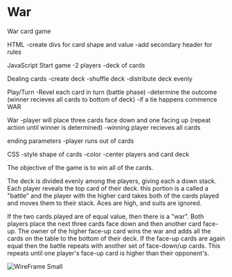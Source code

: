 # War
War card game

HTML
-create divs for card shape and value 
-add secondary header for rules  

JavaScript
Start game
-2 players
-deck of cards 

Dealing cards
-create deck 
-shuffle deck 
-distribute deck evenly 

Play/Turn
-Revel each card in turn (battle phase)
-determine the outcome (winner recieves all cards to bottom of deck)
-if a tie happens commence WAR

War
-player will place three cards face down and one facing up (repeat action until winner is determined)
-winning player recieves all cards 

ending parameters 
-player runs out of cards 


CSS
-style shape of cards 
-color 
-center players and card deck 


The objective of the game is to win all of the cards.

The deck is divided evenly among the players, giving each a down stack. Each player reveals the top card of their deck. this portion is a called a "battle" and the player with the higher card takes both of the cards played and moves them to their stack. Aces are high, and suits are ignored.

If the two cards played are of equal value, then there is a "war". Both players place the next three cards face down and then another card face-up. The owner of the higher face-up card wins the war and adds all the cards on the table to the bottom of their deck. If the face-up cards are again equal then the battle repeats with another set of face-down/up cards. This repeats until one player's face-up card is higher than their opponent's.

![WireFrame Small](https://user-images.githubusercontent.com/97055710/147979493-443e35e8-af84-4c70-9497-350b328c8fbd.jpeg)
